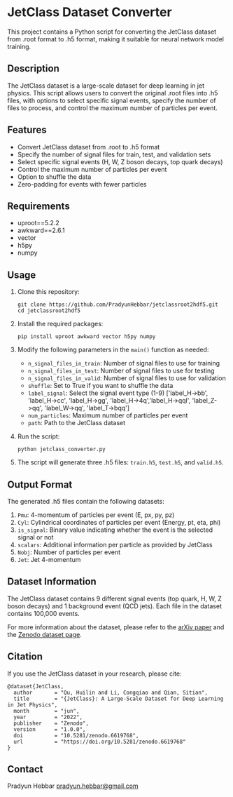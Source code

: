 # JetClass Dataset Converter

This project contains a Python script for converting the JetClass dataset from .root format to .h5 format, making it suitable for neural network model training.

## Description

The JetClass dataset is a large-scale dataset for deep learning in jet physics. This script allows users to convert the original .root files into .h5 files, with options to select specific signal events, specify the number of files to process, and control the maximum number of particles per event.

## Features

- Convert JetClass dataset from .root to .h5 format
- Specify the number of signal files for train, test, and validation sets
- Select specific signal events (H, W, Z boson decays, top quark decays)
- Control the maximum number of particles per event
- Option to shuffle the data
- Zero-padding for events with fewer particles

## Requirements

- uproot==5.2.2
- awkward==2.6.1
- vector
- h5py
- numpy

## Usage

1. Clone this repository:
   ```
   git clone https://github.com/PradyunHebbar/jetclassroot2hdf5.git
   cd jetclassroot2hdf5
   ```

2. Install the required packages:
   ```
   pip install uproot awkward vector h5py numpy
   ```

3. Modify the following parameters in the `main()` function as needed:
   - `n_signal_files_in_train`: Number of signal files to use for training
   - `n_signal_files_in_test`: Number of signal files to use for testing
   - `n_signal_files_in_valid`: Number of signal files to use for validation
   - `shuffle`: Set to True if you want to shuffle the data
   - `label_signal`: Select the signal event type (1-9) ['label_H->bb', 'label_H->cc', 'label_H->gg', 'label_H->4q','label_H->qql', 'label_Z->qq', 'label_W->qq', 'label_T->bqq']
   - `num_particles`: Maximum number of particles per event
   - `path`: Path to the JetClass dataset

4. Run the script:
   ```
   python jetclass_converter.py
   ```

5. The script will generate three .h5 files: `train.h5`, `test.h5`, and `valid.h5`.

## Output Format

The generated .h5 files contain the following datasets:

1. `Pmu`: 4-momentum of particles per event (E, px, py, pz)
2. `Cyl`: Cylindrical coordinates of particles per event (Energy, pt, eta, phi)
3. `is_signal`: Binary value indicating whether the event is the selected signal or not
4. `scalars`: Additional information per particle as provided by JetClass
5. `Nobj`: Number of particles per event
6. `Jet`: Jet 4-momentum

## Dataset Information

The JetClass dataset contains 9 different signal events (top quark, H, W, Z boson decays) and 1 background event (QCD jets). Each file in the dataset contains 100,000 events.

For more information about the dataset, please refer to the [arXiv paper](https://arxiv.org/pdf/2202.03772) and the [Zenodo dataset page](https://zenodo.org/records/6619768).

## Citation

If you use the JetClass dataset in your research, please cite:

```
@dataset{JetClass,
  author       = "Qu, Huilin and Li, Congqiao and Qian, Sitian",
  title        = "{JetClass}: A Large-Scale Dataset for Deep Learning in Jet Physics",
  month        = "jun",
  year         = "2022",
  publisher    = "Zenodo",
  version      = "1.0.0",
  doi          = "10.5281/zenodo.6619768",
  url          = "https://doi.org/10.5281/zenodo.6619768"
}
```





## Contact

Pradyun Hebbar
pradyun.hebbar@gmail.com
